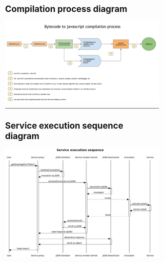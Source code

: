 
# Compilation process diagram

![Compilation process](compilation-process.png)

------

# Service execution sequence diagram

![Service execution](service-execution-sequence.png)
